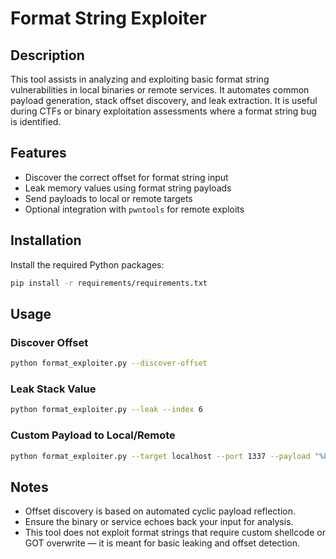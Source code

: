 # Format String Exploiter

## Description
This tool assists in analyzing and exploiting basic format string vulnerabilities in local binaries or remote services. It automates common payload generation, stack offset discovery, and leak extraction. It is useful during CTFs or binary exploitation assessments where a format string bug is identified.

## Features
- Discover the correct offset for format string input
- Leak memory values using format string payloads
- Send payloads to local or remote targets
- Optional integration with `pwntools` for remote exploits

## Installation
Install the required Python packages:

```bash
pip install -r requirements/requirements.txt
```

## Usage

### Discover Offset
```bash
python format_exploiter.py --discover-offset
```
### Leak Stack Value
```bash
python format_exploiter.py --leak --index 6
```
### Custom Payload to Local/Remote
```bash
python format_exploiter.py --target localhost --port 1337 --payload "%8$s"
```

## Notes

- Offset discovery is based on automated cyclic payload reflection.
- Ensure the binary or service echoes back your input for analysis.
- This tool does not exploit format strings that require custom shellcode or GOT overwrite — it is meant for basic leaking and offset detection.
